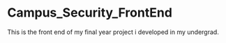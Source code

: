 # Campus_Security_FrontEnd
This is the front end of my final year project i developed in my undergrad. 
